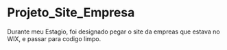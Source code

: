 # Projeto_Site_Empresa
 Durante meu Estagio, foi designado pegar o site da empreas que estava no WIX, e passar para codigo limpo.
